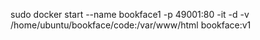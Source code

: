 sudo docker start --name bookface1 -p 49001:80 -it -d -v /home/ubuntu/bookface/code:/var/www/html bookface:v1
